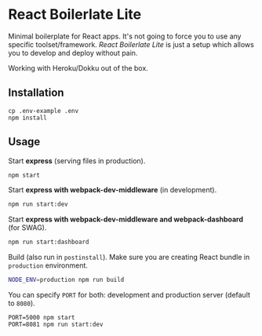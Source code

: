 # React Boilerlate Lite

Minimal boilerplate for React apps. It's not going to force you to use any specific toolset/framework.
*React Boilerlate Lite* is just a setup which allows you to develop and deploy without pain.

Working with Heroku/Dokku out of the box.

## Installation

```
cp .env-example .env
npm install
```

## Usage

Start **express** (serving files in production).

```bash
npm start
```

Start **express with webpack-dev-middleware** (in development).

```bash
npm run start:dev
```

Start **express with webpack-dev-middleware and webpack-dashboard** (for SWAG).

```bash
npm run start:dashboard
```

Build (also run in `postinstall`). Make sure you are creating React bundle in `production`
environment.

```bash
NODE_ENV=production npm run build
```

You can specify `PORT` for both: development and production server (default to `8080`).

```
PORT=5000 npm start
PORT=8081 npm run start:dev
```
